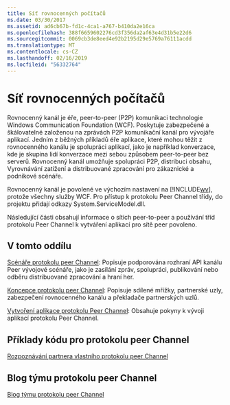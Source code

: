 ```yaml
---
title: Síť rovnocenných počítačů
ms.date: 03/30/2017
ms.assetid: ad6cb67b-fd1c-4ca1-a767-b410da2e16ca
ms.openlocfilehash: 388f6659602276cd3f356da2af63e4d31b5e22d6
ms.sourcegitcommit: 0069cb3de8eed4e92b2195d29e5769a76111acdd
ms.translationtype: MT
ms.contentlocale: cs-CZ
ms.lasthandoff: 02/16/2019
ms.locfileid: "56332764"
---
```

# <a name="peer-to-peer-networking"></a>Síť rovnocenných počítačů
Rovnocenný kanál je éře, peer-to-peer (P2P) komunikaci technologie Windows Communication Foundation (WCF). Poskytuje zabezpečené a škálovatelné založenou na zprávách P2P komunikační kanál pro vývojáře aplikací. Jedním z běžných příkladů éře aplikace, které mohou těžit z rovnocenného kanálu je spolupráci aplikací, jako je například konverzace, kde je skupina lidí konverzace mezi sebou způsobem peer-to-peer bez serverů. Rovnocenný kanál umožňuje spolupráci P2P, distribuci obsahu, Vyrovnávání zatížení a distribuované zpracování pro zákaznické a podnikové scénáře.  
  
 Rovnocenný kanál je povolené ve výchozím nastavení na [!INCLUDE[wv](../../../../includes/wv-md.md)], protože všechny služby WCF. Pro přístup k protokolu Peer Channel třídy, do projektu přidají odkazy System.ServiceModel.dll.  
  
 Následující části obsahují informace o sítích peer-to-peer a používání tříd protokolu Peer Channel k vytváření aplikací pro sítě peer povoleno.  
  
## <a name="in-this-section"></a>V tomto oddílu  
 [Scénáře protokolu peer Channel](../../../../docs/framework/wcf/feature-details/peer-channel-scenarios.md):  Popisuje podporována rozhraní API kanálu Peer vývojové scénáře, jako je zasílání zpráv, spolupráci, publikování nebo odběru distribuované zpracování a hraní her.  
  
 [Koncepce protokolu peer Channel](../../../../docs/framework/wcf/feature-details/peer-channel-concepts.md):  Popisuje sdílené mřížky, partnerské uzly, zabezpečení rovnocenného kanálu a překladače partnerských uzlů.  
  
 [Vytvoření aplikace protokolu Peer Channel](../../../../docs/framework/wcf/feature-details/building-a-peer-channel-application.md):  Obsahuje pokyny k vývoji aplikací protokolu Peer Channel.  
  
## <a name="peer-channel-code-examples"></a>Příklady kódu pro protokolu peer Channel  
 [Rozpoznávání partnera vlastního protokolu peer Channel](https://docs.microsoft.com/previous-versions/dotnet/netframework-3.5/ms751466(v=vs.90))  
  
## <a name="peer-channel-team-blog"></a>Blog týmu protokolu peer Channel  
 [Blog týmu protokolu peer Channel](https://go.microsoft.com/fwlink/?LinkID=114530)
